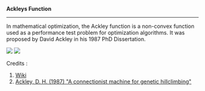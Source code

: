 **Ackleys Function**

---

In mathematical optimization, the Ackley function is a non-convex function used as a performance test problem for optimization algorithms. It was proposed by David Ackley in his 1987 PhD Dissertation.

<img src="https://latex.codecogs.com/svg.latex?f(x_1,x_2)&space;=&space;-20exp{([0.2\sqrt{0.5(x_1^2&space;&plus;&space;x_2^2)}])}&space;-&space;exp{([0.5(\cos{2\pi&space;x_1}&space;&plus;&space;\cos{2\pi&space;x_2})])}&space;&plus;&space;e&space;&plus;20">

<img src ="https://upload.wikimedia.org/wikipedia/commons/e/e0/Ackley.gif">

Credits : 

1.   [Wiki](https://https://en.wikipedia.org/wiki/Ackley_function)
2.   <a href="https://https://books.google.lk/books?id=sx_VBwAAQBAJ&printsec=frontcover&redir_esc=y#v=snippet&q=%22Ackley%20function%22&f=false">Ackley, D. H. (1987) "A connectionist machine for genetic hillclimbing"</a>

